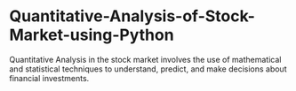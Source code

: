 # Quantitative-Analysis-of-Stock-Market-using-Python
Quantitative Analysis in the stock market involves the use of mathematical and statistical techniques to understand, predict, and make decisions about financial investments.

